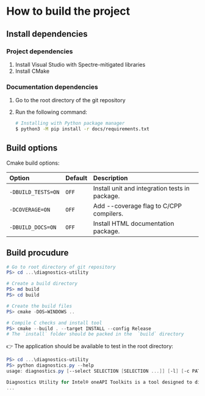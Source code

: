 # How to build the project

## Install dependencies

### Project dependencies

1. Install Visual Studio with Spectre-mitigated libraries
2. Install CMake

### Documentation dependencies

  1. Go to the root directory of the git repository
  2. Run the following command:

     ```bash
     # Installing with Python package manager
     $ python3 -M pip install -r docs/requirements.txt
     ```

## Build options

Cmake build options:

| Option             |Default| Description                                    |
|:-------------------|:------|:-----------------------------------------------|
| `‑DBUILD_TESTS=ON` |`OFF`  | Install unit and integration tests in package. |
| `‑DCOVERAGE=ON`    |`OFF`  | Add --coverage flag to C/CPP compilers.        |
| `‑DBUILD_DOCS=ON`  |`OFF`  | Install HTML documentation package.            |

## Build procudure

```powershell
# Go to root directory of git repository
PS> cd ...\diagnostics-utility

# Create a build directory
PS> md build
PS> cd build

# Create the build files
PS> cmake -DOS=WINDOWS ..

# Compile C checks and install tool
PS> cmake --build . --target INSTALL --config Release
# The `install` folder should be packed in the  `build` directory
```

👉 The application should be available to test in the root directory:

```powershell
PS> cd ...\diagnostics-utility
PS> python diagnostics.py --help
usage: diagnostics.py [--select SELECTION [SELECTION ...]] [-l] [-c PATH_TO_CONFIG] [-o PATH_TO_OUTPUT | -t] [-u] [-p PATH [PATH ...]] [--force] [-v] [-V] [-h]

Diagnostics Utility for Intel® oneAPI Toolkits is a tool designed to diagnose the system status for using Intel® software.
...
```

